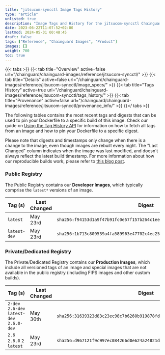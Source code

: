 ```yaml
---
title: "jitsucom-syncctl Image Tags History"
type: "article"
unlisted: true
description: "Image Tags and History for the jitsucom-syncctl Chainguard Image"
date: 2023-06-22T11:07:52+02:00
lastmod: 2024-05-31 00:48:45
draft: false
tags: ["Reference", "Chainguard Images", "Product"]
images: []
weight: 700
toc: true
---
```


{{< tabs >}}
{{< tab title="Overview" active=false url="/chainguard/chainguard-images/reference/jitsucom-syncctl/" >}}
{{< tab title="Details" active=false url="/chainguard/chainguard-images/reference/jitsucom-syncctl/image_specs/" >}}
{{< tab title="Tags History" active=true url="/chainguard/chainguard-images/reference/jitsucom-syncctl/tags_history/" >}}
{{< tab title="Provenance" active=false url="/chainguard/chainguard-images/reference/jitsucom-syncctl/provenance_info/" >}}
{{</ tabs >}}

The following tables contains the most recent tags and digests that can be used to pin your Dockerfile to a specific build of this image. Check our guide on [Using the Tag History API](/chainguard/chainguard-images/using-the-tag-history-api/) for information on how to fetch all tags from an image and how to pin your Dockerfile to a specific digest.

Please note that digests and timestamps only change when there is a change to the image, even though images are rebuilt every night. The "Last Changed" column indicates when the image was last modified, and doesn't always reflect the latest build timestamp. For more information about how our reproducible builds work, please refer to [this blog post](https://www.chainguard.dev/unchained/reproducing-chainguards-reproducible-image-builds).

### Public Registry
The Public Registry contains our **Developer Images**, which typically comprise the `latest*` versions of an image.

| Tag (s)       | Last Changed | Digest                                                                    |
|---------------|--------------|---------------------------------------------------------------------------|
|  `latest`     | May 23rd     | `sha256:f94153d1a9f47b91fc0e57f157b264c1ee242b34b32c572521597e2bc1d86414` |
|  `latest-dev` | May 23rd     | `sha256:1b713c809539a4fa589963e47702c4ec255dc3e26d6b085acc60ecb89c943d39` |


### Private/Dedicated Registry
The Private/Dedicated Registry contains our **Production Images**, which include all versioned tags of an image and special images that are not available in the public registry (including FIPS images and other custom builds).

| Tag (s)                                     | Last Changed | Digest                                                                    |
|---------------------------------------------|--------------|---------------------------------------------------------------------------|
|  `2-dev` `2.6-dev` `latest-dev` `2.6.0-dev` | May 30th     | `sha256:31639323d83c23ec98c7b6260b919878fd88f4a6838dd57e9b09111e48bbaa26` |
|  `2.6` `2.6.0` `2` `latest`                 | May 23rd     | `sha256:d967121f9c997ec084266d0e624a24821df18a065db0ecffa8f06de76fe7be76` |

